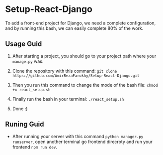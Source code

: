 # Setup-React-Django
To add a front-end project for Django, we need a complete configuration, and by running this bash, we can easily complete 80% of the work.

## Usage Guid 
1. After starting a project, you should go to your project path where your `manage.py` was.
2. Clone the repository with this command:
```git clone https://github.com/AmirRezaFarokhy/Setup-React-Django.git```

3. Then you run this command to change the mode of the bash file: `chmod +x react_setup.sh`

4. Finally run the bash in your terminal: `./react_setup.sh`

5. Done :)

## Runing Guid
* After running your server with this command `python manager.py runserver`, open another terminal go frontend direcroty and run your frontend `npm run dev`.

